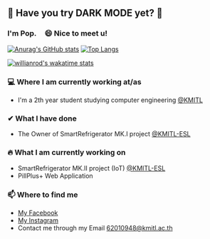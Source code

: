 ## 🌟 Have you try DARK MODE yet? 🌟

### I'm Pop.  <img src="https://raw.githubusercontent.com/MartinHeinz/MartinHeinz/master/wave.gif" width="15px">😄 Nice to meet u! 
[![Anurag's GitHub stats](https://github-readme-stats.vercel.app/api?username=sirawit-suk&show_icons=true&theme=slateorange&hide_border=true)](https://github.com/anuraghazra/github-readme-stats)
[![Top Langs](https://github-readme-stats.vercel.app/api/top-langs/?username=sirawit-suk&layout=compact&theme=slateorange&hide_border=true&langs_count=10)](https://github.com/anuraghazra/github-readme-stats)

[![willianrod's wakatime stats](https://github-readme-stats.vercel.app/api/wakatime?username=popeyeza12&theme=slateorange&hide_border=true)](https://wakatime.com/dashboard)


### 💻 Where I am currently working at/as
- I'm a 2th year student studying computer engineering [@KMITL](https://www.kmitl.ac.th/en)

### ✔ What I have done 
- The Owner of SmartRefrigerator MK.I project [@KMITL-ESL](https://github.com/KMITL-ESL)

### 🔥 What I am currently working on
- SmartRefrigerator MK.II project (IoT) [@KMITL-ESL](https://github.com/KMITL-ESL)
- PillPlus+ Web Application 


### 📫 Where to find me
- [My Facebook](https://www.facebook.com/pop.sukwattanavit/) 
- [My Instagram](https://www.instagram.com/ppop.srws/)
- Contact me through my Email 62010948@kmitl.ac.th


<!-- my fav theme
- monokai 
- slateorange
-->



<!--
**sirawit-suk/sirawit-suk** is a ✨ _special_ ✨ repository because its `README.md` (this file) appears on your GitHub profile.
Here are some ideas to get you started:
- 🔭 I’m currently working on ...
- 🌱 I’m currently learning ...
- 👯 I’m looking to collaborate on ...
- 🤔 I’m looking for help with ...
- 💬 Ask me about ...
- 📫 How to reach me: ...
- 😄 Pronouns: ...
- ⚡ Fun fact: ...
-->
